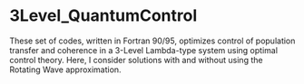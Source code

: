 # 3Level_QuantumControl
These set of codes, written in Fortran 90/95, optimizes control of population transfer and coherence in a 3-Level Lambda-type system using optimal control theory. Here, I consider solutions with and without using the Rotating Wave approximation. 

